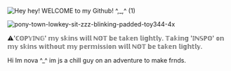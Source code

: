 ![Hey hey! WELCOME to my Github! ^,_,^ (1)](https://github.com/user-attachments/assets/2f4aed78-72a0-401b-9e85-d855587e9a4c)


![pony-town-lowkey-sit-zzz-blinking-padded-toy344-4x](https://github.com/user-attachments/assets/a3f86642-b79f-4b74-80c7-dd954e84d7db)

⚠︎'ℂ𝕆ℙ𝕐𝕀ℕ𝔾' 𝕞𝕪 𝕤𝕜𝕚𝕟𝕤 𝕨𝕚𝕝𝕝 ℕ𝕆𝕋 𝕓𝕖 𝕥𝕒𝕜𝕖𝕟 𝕝𝕚𝕘𝕙𝕥𝕝𝕪. 𝕋𝕒𝕜𝕚𝕟𝕘 '𝕀ℕ𝕊ℙ𝕆' 𝕠𝕟 𝕞𝕪 𝕤𝕜𝕚𝕟𝕤 𝕨𝕚𝕥𝕙𝕠𝕦𝕥 𝕞𝕪 𝕡𝕖𝕣𝕞𝕚𝕤𝕤𝕚𝕠𝕟 𝕨𝕚𝕝𝕝 ℕ𝕆𝕋 𝕓𝕖 𝕥𝕒𝕜𝕖𝕟 𝕝𝕚𝕘𝕙𝕥𝕝𝕪.

Hi Im nova ^_^ im js a chill guy on an adventure to make frnds. 
